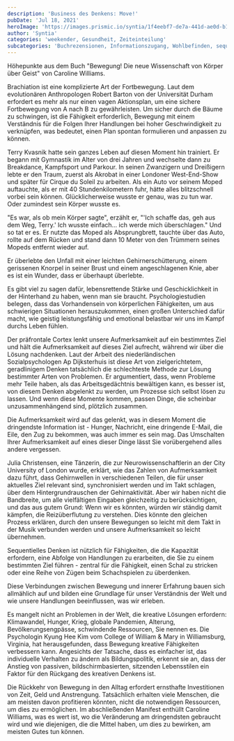 ```yaml
---
description: 'Business des Denkens: Move!'
pubDate: 'Jul 18, 2021'
heroImage: 'https://images.prismic.io/syntia/1f4eebf7-de7a-441d-ae0d-b11749c0003c_cover-new.jpg?auto=compress,format'
author: 'Syntia'
categories: 'weekender, Gesundheit, Zeiteinteilung'
subcategories: 'Buchrezensionen, Informationszugang, Wohlbefinden, sequentielles Denken, Leistung'
---
```


Höhepunkte aus dem Buch "Bewegung! Die neue Wissenschaft von Körper über Geist" von Caroline Williams.

Brachiation ist eine komplizierte Art der Fortbewegung. Laut dem evolutionären Anthropologen Robert Barton von der Universität Durham erfordert es mehr als nur einen vagen Aktionsplan, um eine sichere Fortbewegung von A nach B zu gewährleisten. Um sicher durch die Bäume zu schwingen, ist die Fähigkeit erforderlich, Bewegung mit einem Verständnis für die Folgen Ihrer Handlungen bei hoher Geschwindigkeit zu verknüpfen, was bedeutet, einen Plan spontan formulieren und anpassen zu können.

Terry Kvasnik hatte sein ganzes Leben auf diesen Moment hin trainiert. Er begann mit Gymnastik im Alter von drei Jahren und wechselte dann zu Breakdance, Kampfsport und Parkour. In seinen Zwanzigern und Dreißigern lebte er den Traum, zuerst als Akrobat in einer Londoner West-End-Show und später für Cirque du Soleil zu arbeiten. Als ein Auto vor seinem Moped auftauchte, als er mit 40 Stundenkilometern fuhr, hätte alles blitzschnell vorbei sein können. Glücklicherweise wusste er genau, was zu tun war. Oder zumindest sein Körper wusste es.

"Es war, als ob mein Körper sagte", erzählt er, "'Ich schaffe das, geh aus dem Weg, Terry.' Ich wusste einfach... ich werde mich überschlagen." Und so tat er es. Er nutzte das Moped als Absprungbrett, tauchte über das Auto, rollte auf dem Rücken und stand dann 10 Meter von den Trümmern seines Mopeds entfernt wieder auf.

Er überlebte den Unfall mit einer leichten Gehirnerschütterung, einem gerissenen Knorpel in seiner Brust und einem angeschlagenen Knie, aber es ist ein Wunder, dass er überhaupt überlebte.

Es gibt viel zu sagen dafür, lebensrettende Stärke und Geschicklichkeit in der Hinterhand zu haben, wenn man sie braucht. Psychologiestudien belegen, dass das Vorhandensein von körperlichen Fähigkeiten, um aus schwierigen Situationen herauszukommen, einen großen Unterschied dafür macht, wie geistig leistungsfähig und emotional belastbar wir uns im Kampf durchs Leben fühlen.

Der präfrontale Cortex lenkt unsere Aufmerksamkeit auf ein bestimmtes Ziel und hält die Aufmerksamkeit auf dieses Ziel aufrecht, während wir über die Lösung nachdenken. Laut der Arbeit des niederländischen Sozialpsychologen Ap Dijksterhuis ist diese Art von zielgerichtetem, geradlinigem Denken tatsächlich die schlechteste Methode zur Lösung bestimmter Arten von Problemen. Er argumentiert, dass, wenn Probleme mehr Teile haben, als das Arbeitsgedächtnis bewältigen kann, es besser ist, von diesem Denken abgelenkt zu werden, um Prozesse sich selbst lösen zu lassen. Und wenn diese Momente kommen, passen Dinge, die scheinbar unzusammenhängend sind, plötzlich zusammen.

Die Aufmerksamkeit wird auf das gelenkt, was in diesem Moment die dringendste Information ist - Hunger, Nachricht, eine dringende E-Mail, die Eile, den Zug zu bekommen, was auch immer es sein mag. Das Umschalten Ihrer Aufmerksamkeit auf eines dieser Dinge lässt Sie vorübergehend alles andere vergessen.

Julia Christensen, eine Tänzerin, die zur Neurowissenschaftlerin an der City University of London wurde, erklärt, wie das Zahlen von Aufmerksamkeit dazu führt, dass Gehirnwellen in verschiedenen Teilen, die für unser aktuelles Ziel relevant sind, synchronisiert werden und im Takt schlagen, über dem Hintergrundrauschen der Gehirnaktivität. Aber wir haben nicht die Bandbreite, um alle vielfältigen Eingaben gleichzeitig zu berücksichtigen, und das aus gutem Grund: Wenn wir es könnten, würden wir ständig damit kämpfen, die Reizüberflutung zu verstehen. Dies könnte den gleichen Prozess erklären, durch den unsere Bewegungen so leicht mit dem Takt in der Musik verbunden werden und unsere Aufmerksamkeit so leicht übernehmen.

Sequentielles Denken ist nützlich für Fähigkeiten, die die Kapazität erfordern, eine Abfolge von Handlungen zu erarbeiten, die Sie zu einem bestimmten Ziel führen - zentral für die Fähigkeit, einen Schal zu stricken oder eine Reihe von Zügen beim Schachspielen zu überdenken.

Diese Verbindungen zwischen Bewegung und innerer Erfahrung bauen sich allmählich auf und bilden eine Grundlage für unser Verständnis der Welt und wie unsere Handlungen beeinflussen, was wir erleben.

Es mangelt nicht an Problemen in der Welt, die kreative Lösungen erfordern: Klimawandel, Hunger, Krieg, globale Pandemien, Alterung, Bevölkerungsengpässe, schwindende Ressourcen, Sie nennen es. Die Psychologin Kyung Hee Kim vom College of William & Mary in Williamsburg, Virginia, hat herausgefunden, dass Bewegung kreative Fähigkeiten verbessern kann. Angesichts der Tatsache, dass es einfacher ist, das individuelle Verhalten zu ändern als Bildungspolitik, erkennt sie an, dass der Anstieg von passiven, bildschirmbasierten, sitzenden Lebensstilen ein Faktor für den Rückgang des kreativen Denkens ist.

Die Rückkehr von Bewegung in den Alltag erfordert ernsthafte Investitionen von Zeit, Geld und Anstrengung. Tatsächlich erhalten viele Menschen, die am meisten davon profitieren könnten, nicht die notwendigen Ressourcen, um dies zu ermöglichen. Im abschließenden Manifest enthüllt Caroline Williams, was es wert ist, wo die Veränderung am dringendsten gebraucht wird und wie diejenigen, die die Mittel haben, um dies zu bewirken, am meisten Gutes tun können.